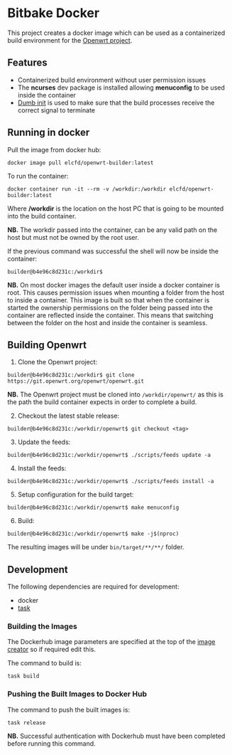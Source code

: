 # Bitbake Docker

This project creates a docker image which can be used as a containerized build environment for the [Openwrt project](https://openwrt.org/).

## Features
* Containerized build environment without user permission issues
* The **ncurses** dev package is installed allowing **menuconfig** to be used inside the container
* [Dumb init](https://github.com/Yelp/dumb-init) is used to make sure that the build processes receive the correct signal to terminate

## Running in docker

Pull the image from docker hub:

```
docker image pull elcfd/openwrt-builder:latest
```

To run the container:

```
docker container run -it --rm -v /workdir:/workdir elcfd/openwrt-builder:latest
```

Where **/workdir** is the location on the host PC that is going to be mounted into the build container.

**NB.** The workdir passed into the container, can be any valid path on the host but must not be owned by the root user.

If the previous command was successful the shell will now be inside the container:

```
builder@b4e96c8d231c:/workdir$
```

**NB.** On most docker images the default user inside a docker container is root. This causes permission issues when mounting a folder from the host to inside a container. This image is built
so that when the container is started the ownership permissions on the folder being passed into the container are reflected inside the container. This means that switching between the folder
on the host and inside the container is seamless.

## Building Openwrt

1. Clone the Openwrt project:

```
builder@b4e96c8d231c:/workdir$ git clone https://git.openwrt.org/openwrt/openwrt.git
```

**NB.** The Openwrt project must be cloned into `/workdir/openwrt/` as this is the path the build container expects in order to complete a build.

2. Checkout the latest stable release:

```
builder@b4e96c8d231c:/workdir/openwrt$ git checkout <tag>
```

3. Update the feeds:

```
builder@b4e96c8d231c:/workdir/openwrt$ ./scripts/feeds update -a
```

4. Install the feeds:

```
builder@b4e96c8d231c:/workdir/openwrt$ ./scripts/feeds install -a
```

5. Setup configuration for the build target:

```
builder@b4e96c8d231c:/workdir/openwrt$ make menuconfig
```

6. Build:

```
builder@b4e96c8d231c:/workdir/openwrt$ make -j$(nproc)
```

The resulting images will be under `bin/target/**/**/` folder.

## Development

The following dependencies are required for development:
* docker
* [task](https://taskfile.dev/#/installation?id=install-script)

### Building the Images

The Dockerhub image parameters are specified at the top of the [image creator](image_creator.sh) so if required edit this.

The command to build is:

```
task build
```

### Pushing the Built Images to Docker Hub

The command to push the built images is:

```
task release
```

**NB.** Successful authentication with Dockerhub must have been completed before running this command.
